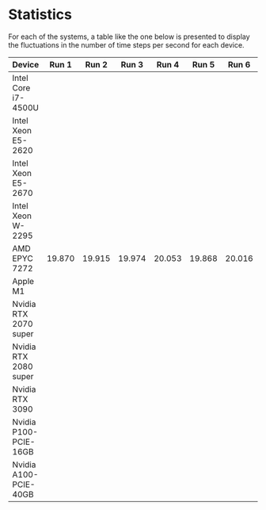 # Statistics

For each of the systems, a table like the one below is presented to display the fluctuations in the number of time steps per second for each device.


| Device                | Run 1 | Run 2 | Run 3 | Run 4 | Run 5 | Run 6 | Run 7 | Run 8 | Run 9 | Run 10 | Avg.  |
|-----------------------|-------|-------|-------|-------|-------|-------|-------|-------|-------|--------|-------|
| Intel Core i7-4500U   |
| Intel Xeon E5-2620    |
| Intel Xeon E5-2670    |
| Intel Xeon W-2295     |
| AMD EPYC 7272         | 19.870 | 19.915 | 19.974 | 20.053 | 19.868 | 20.016 | 19.934 | 19.854 | 19.930 | 20.018 | 19.943 |
| Apple M1              |
| Nvidia RTX 2070 super |
| Nvidia RTX 2080 super | 
| Nvidia RTX 3090       |
| Nvidia P100-PCIE-16GB | 
| Nvidia A100-PCIE-40GB |
